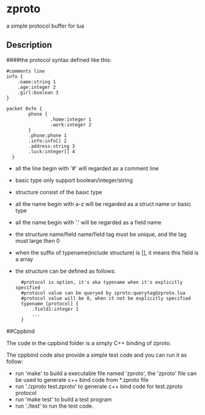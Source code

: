 # zproto
a simple protocol buffer for lua

## Description

####the protocol syntax defined like this:

	#comments line
	info {
        .name:string 1
        .age:integer 2
        .girl:boolean 3
	}

	packet 0xfe {
        	phone {
               		.home:integer 1
                	.work:integer 2
       		}
       		.phone:phone 1
        	.info:info[] 2
        	.address:string 3
        	.luck:integer[] 4
	  }

- all the line begin with '#' will regarded as a comment line
- basic type only support boolean/integer/string
- structure consist of the basic type
- all the name begin with a-z will be regarded as a struct name or basic type
- all the name begin with '.' will be regarded as a field name
- the structure name/field name/field tag must be unique, and the tag must large then 0
- when the suffix of typename(include structure) is [], it means this field is a array
- the structure can be defined as follows: 

		#protocol is option, it's aka typename when it's explicitly specified
		#protocol value can be queryed by zproto:querytag@zproto.lua
		#protocol value will be 0, when it not be explicitly specified
		typename [protocol] {
			.field1:integer 1
			...
		}


##Cppbind

The code in the cppbind folder is a simply C++ binding of zproto.

The cppbind code also provide a simple test code and you can run it as follow:

- run 'make' to build a executable file named 'zproto', 
	the 'zproto' file can be used to generate c++ bind code from \*.zproto file
- run './zproto test.zproto' to generate c++ bind code for test.zproto protocol
- run 'make test' to build a test program
- run './test' to run the test code.

